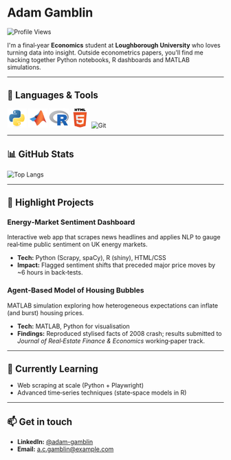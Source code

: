 # Adam Gamblin

![Profile Views](https://komarev.com/ghpvc/?username=adamgambo&style=flat-square)

I'm a final‑year **Economics** student at **Loughborough University** who loves turning data into insight. Outside econometrics papers, you'll find me hacking together Python notebooks, R dashboards and MATLAB simulations.

---

## 🔧 Languages & Tools
<p align="left">
  <img src="https://raw.githubusercontent.com/devicons/devicon/master/icons/python/python-original.svg" width="45" height="45" alt="Python"/>
  <img src="https://raw.githubusercontent.com/devicons/devicon/master/icons/matlab/matlab-original.svg" width="45" height="45" alt="MATLAB"/>
  <img src="https://raw.githubusercontent.com/devicons/devicon/master/icons/r/r-original.svg" width="45" height="45" alt="R"/>
  <img src="https://raw.githubusercontent.com/devicons/devicon/master/icons/html5/html5-original-wordmark.svg" width="45" height="45" alt="HTML5"/>
  <img src="https://www.vectorlogo.zone/logos/git-scm/git-scm-icon.svg" width="45" height="45" alt="Git"/>
</p>

---

## 📊 GitHub Stats
![Top Langs](https://github-readme-stats.vercel.app/api/top-langs/?username=adamgambo&layout=compact&hide_title=true&langs_count=6)

---

## 🚀 Highlight Projects

### **Energy‑Market Sentiment Dashboard**
Interactive web app that scrapes news headlines and applies NLP to gauge real‑time public sentiment on UK energy markets.

* **Tech:** Python (Scrapy, spaCy), R (shiny), HTML/CSS  
* **Impact:** Flagged sentiment shifts that preceded major price moves by ~6 hours in back‑tests.

### **Agent‑Based Model of Housing Bubbles**
MATLAB simulation exploring how heterogeneous expectations can inflate (and burst) housing prices.

* **Tech:** MATLAB, Python for visualisation  
* **Findings:** Reproduced stylised facts of 2008 crash; results submitted to _Journal of Real‑Estate Finance & Economics_ working‑paper track.

---

## 🌱 Currently Learning
* Web scraping at scale (Python + Playwright)
* Advanced time‑series techniques (state‑space models in R)

---

## 📫 Get in touch
* **LinkedIn:** [@adam-gamblin](https://www.linkedin.com/in/adam-gamblin)  
* **Email:** a.c.gamblin@example.com  
